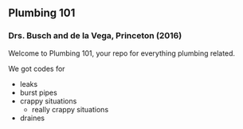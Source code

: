 ## Plumbing 101
### Drs. Busch and de la Vega, Princeton (2016)
 
Welcome to Plumbing 101, your repo for everything plumbing related. 

We got codes for 
- leaks
- burst pipes
- crappy situations
  - really crappy situations
- draines 
